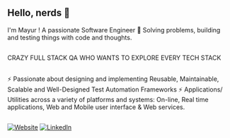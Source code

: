 ## Hello, nerds 👋

I'm Mayur ! 
A passionate Software Engineer 🚀 Solving problems, building and testing things with code and thoughts.

##
CRAZY FULL STACK QA WHO WANTS TO EXPLORE EVERY TECH STACK
##
⚡ Passionate about designing and implementing Reusable, Maintainable, Scalable and Well-Designed Test Automation Frameworks
⚡ Applications/ Utilities across a variety of platforms and systems: 
    On-line, Real time applications, Web and Mobile user interface & Web services.

##

<a href="http://mayurpatild.github.io/portfolio" target="_blank"><img src="https://img.shields.io/badge/Website-brightgreen" alt="Website"></a>
<a href="https://www.linkedin.com/in/mayurpatild" target="_blank"><img src="https://img.shields.io/badge/LinkedIn-%230077B5.svg?&style=flat-square&logo=linkedin&logoColor=white" alt="LinkedIn"></a>

##

